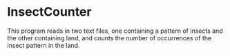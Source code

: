# InsectCounter
This program reads in two text files, one containing a pattern of insects and the other containing land, and counts the number of occurrences of the insect pattern in the land.
